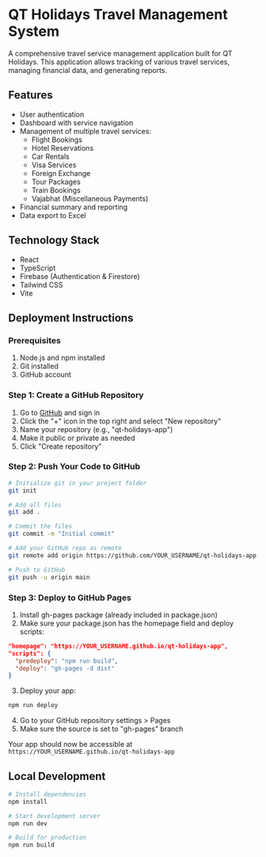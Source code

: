 # QT Holidays Travel Management System

A comprehensive travel service management application built for QT Holidays. This application allows tracking of various travel services, managing financial data, and generating reports.

## Features

- User authentication
- Dashboard with service navigation
- Management of multiple travel services:
  - Flight Bookings
  - Hotel Reservations
  - Car Rentals
  - Visa Services
  - Foreign Exchange
  - Tour Packages
  - Train Bookings
  - Vajabhat (Miscellaneous Payments)
- Financial summary and reporting
- Data export to Excel

## Technology Stack

- React
- TypeScript
- Firebase (Authentication & Firestore)
- Tailwind CSS
- Vite

## Deployment Instructions

### Prerequisites

1. Node.js and npm installed
2. Git installed
3. GitHub account

### Step 1: Create a GitHub Repository

1. Go to [GitHub](https://github.com) and sign in
2. Click the "+" icon in the top right and select "New repository"
3. Name your repository (e.g., "qt-holidays-app")
4. Make it public or private as needed
5. Click "Create repository"

### Step 2: Push Your Code to GitHub

```bash
# Initialize git in your project folder
git init

# Add all files
git add .

# Commit the files
git commit -m "Initial commit"

# Add your GitHub repo as remote
git remote add origin https://github.com/YOUR_USERNAME/qt-holidays-app.git

# Push to GitHub
git push -u origin main
```

### Step 3: Deploy to GitHub Pages

1. Install gh-pages package (already included in package.json)
2. Make sure your package.json has the homepage field and deploy scripts:

```json
"homepage": "https://YOUR_USERNAME.github.io/qt-holidays-app",
"scripts": {
  "predeploy": "npm run build",
  "deploy": "gh-pages -d dist"
}
```

3. Deploy your app:

```bash
npm run deploy
```

4. Go to your GitHub repository settings > Pages
5. Make sure the source is set to "gh-pages" branch

Your app should now be accessible at `https://YOUR_USERNAME.github.io/qt-holidays-app`

## Local Development

```bash
# Install dependencies
npm install

# Start development server
npm run dev

# Build for production
npm run build
```